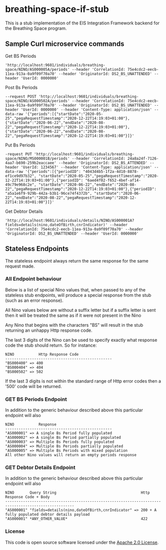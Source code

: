 # breathing-space-if-stub

This is a stub implementation of the EIS Integration Framework backend for the Breathing Space program.

## Sample Curl microservice commands

Get BS Periods

    'http://localhost:9601/individuals/breathing-space/NINO/AS000005A/periods' --header 'CorrelationId: 75e4cdc2-eecb-11ea-913a-0a9f09f70a70' --header 'OriginatorId: DS2_BS_UNATTENDED' --header 'UserId: 0000000'

Post Bs Periods

    --request POST 'http://localhost:9601/individuals/breathing-space/NINO/AS000502A/periods' --header 'CorrelationId: 75e4cdc2-eecb-11ea-913a-0a9f09f70a70' --header 'OriginatorId: DS2_BS_UNATTENDED' --header 'UserId: 0000000' --header 'Content-Type: application/json' --data-raw '{"periods":[{"startDate":"2020-05-25","pegaRequestTimestamp":"2020-12-22T14:19:03+01:00"},{"startDate":"2020-06-22","endDate":"2020-08-22","pegaRequestTimestamp":"2020-12-22T14:19:03+01:00"},{"startDate":"2020-06-22","endDate":"2020-08-22","pegaRequestTimestamp":"2020-12-22T14:19:03+01:00"}]}'

Put Bs Periods

    -request PUT 'http://localhost:9601/individuals/breathing-space/NINO/MS000001B/periods' --header 'CorrelationId: 24a8a24f-7126-4aa7-b690-259b2eaccaee' --header 'OriginatorId: DS2_BS_ATTENDED' --header 'UserId: 1234567' --header 'Content-Type: application/json' --data-raw '{"periods":[{"periodID": "4043d4b5-1f2a-4d10-8878-ef1ce9d97b32", "startDate":"2020-05-25","pegaRequestTimestamp":"2020-12-22T14:19:03+01:00"},{"periodID": "6aed4f02-f652-4bef-af14-49c79e968c2e", "startDate":"2020-06-22","endDate":"2020-08-22","pegaRequestTimestamp":"2020-12-22T14:19:03+01:00"},{"periodID": "a5a1e6f9-929b-442a-b3b1-96ce74f4372b", "startDate":"2020-06-22","endDate":"2020-08-22","pegaRequestTimestamp":"2020-12-22T14:19:03+01:00"}]}'

Get Debtor Details

    'http://localhost:9601/individuals/details/NINO/AS000001A?fields=details(nino,dateOfBirth,cnrIndicator)' --header 'CorrelationId: 75e4cdc2-eecb-11ea-913a-0a9f09f70a70' --header 'OriginatorId: DS2_BS_UNATTENDED' --header 'UserId: 0000000'

## Stateless Endpoints
The stateless endpoint always return the same response for the same request made.

### All Endpoint behaviour
Below is a list of special Nino values that, when passed to any of the stateless stub endpoints, will produce a special response from 
the stub (such as an error response).

All Nino values below are without a suffix letter but if a suffix letter is sent then it will be treated the same as if it were not present in the Nino

Any Nino that begins with the characters "BS" will result in the stub returning an unhappy Http response code. 

The last 3 digits of the Nino can be used to specify exactly what response code the stub should return. So
for instance:

    NINO           Http Response Code 
    ------------------------------------------------
    "BS000400" => 400
    "BS000404" => 404
    "BS000502" => 502

If the last 3 digits is not within the standard range of Http error codes then a '500' code will be returned. 

### GET BS Periods Endpoint
In addition to the generic behaviour described above this particular endpoint will also    

    NINO           Response 
    ------------------------------------------------
    "AS000001" => A single Bs Period fully populated
    "AS000002" => A single Bs Period partially populated
    "AS000003" => Multiple Bs Periods fully populated
    "AS000004" => Multiple Bs Periods partially populated
    "AS000005" => Multiple Bs Periods with mixed population
    All other Nino values will return an empty periods response
    
### GET Debtor Details Endpoint
In addition to the generic behaviour described above this particular endpoint will also    

    NINO       Query String                                      Http Response Code + Body 
    -----------------------------------------------------------------------------------------------------
    "AS000001" "fields=details(nino,dateOfBirth,cnrIndicator" => 200 + A fully populated debtor details payload
    "AS000001" *ANY_OTHER_VALUE*                                 422

### License

This code is open source software licensed under the [Apache 2.0 License]("http://www.apache.org/licenses/LICENSE-2.0.html").

